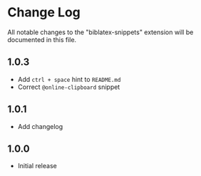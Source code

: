 # Change Log

All notable changes to the "biblatex-snippets" extension will be documented in this file.

## 1.0.3

- Add `ctrl + space` hint to `README.md`
- Correct `@online-clipboard` snippet

## 1.0.1

- Add changelog

## 1.0.0

- Initial release
